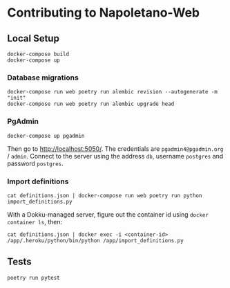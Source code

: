 # Contributing to Napoletano-Web

## Local Setup

    docker-compose build
    docker-compose up

### Database migrations

    docker-compose run web poetry run alembic revision --autogenerate -m "init"
    docker-compose run web poetry run alembic upgrade head

### PgAdmin

    docker-compose up pgadmin

Then go to <http://localhost:5050/>. The credentials are `pgadmin4@pgadmin.org` / `admin`. Connect to the server using
the address `db`, username `postgres` and password `postgres`.

### Import definitions

    cat definitions.json | docker-compose run web poetry run python import_definitions.py

With a Dokku-managed server, figure out the container id using `docker container ls`, then:

    cat definitions.json | docker exec -i <container-id> /app/.heroku/python/bin/python /app/import_definitions.py

## Tests

    poetry run pytest
